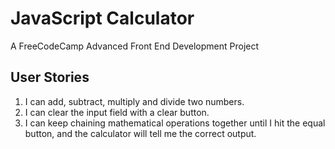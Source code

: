 # JavaScript Calculator

A FreeCodeCamp Advanced Front End Development Project

## User Stories
1. I can add, subtract, multiply and divide two numbers.
2. I can clear the input field with a clear button.
3. I can keep chaining mathematical operations together until I hit the equal
button, and the calculator will tell me the correct output.
